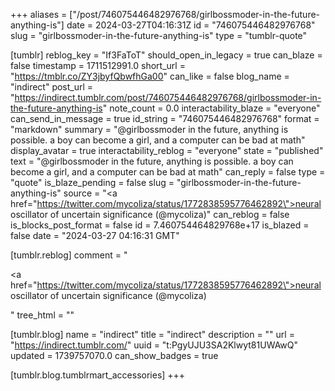 +++
aliases = ["/post/746075446482976768/girlbossmoder-in-the-future-anything-is"]
date = 2024-03-27T04:16:31Z
id = "746075446482976768"
slug = "girlbossmoder-in-the-future-anything-is"
type = "tumblr-quote"

[tumblr]
reblog_key = "If3FaToT"
should_open_in_legacy = true
can_blaze = false
timestamp = 1711512991.0
short_url = "https://tmblr.co/ZY3jbyfQbwfhGa00"
can_like = false
blog_name = "indirect"
post_url = "https://indirect.tumblr.com/post/746075446482976768/girlbossmoder-in-the-future-anything-is"
note_count = 0.0
interactability_blaze = "everyone"
can_send_in_message = true
id_string = "746075446482976768"
format = "markdown"
summary = "@girlbossmoder in the future, anything is possible. a boy can become a girl, and a computer can be bad at math"
display_avatar = true
interactability_reblog = "everyone"
state = "published"
text = "@girlbossmoder in the future, anything is possible. a boy can become a girl, and a computer can be bad at math"
can_reply = false
type = "quote"
is_blaze_pending = false
slug = "girlbossmoder-in-the-future-anything-is"
source = "<a href=\"https://twitter.com/mycoliza/status/1772838595776462892\">neural oscillator of uncertain significance (@mycoliza)</a>"
can_reblog = false
is_blocks_post_format = false
id = 7.460754464829768e+17
is_blazed = false
date = "2024-03-27 04:16:31 GMT"

[tumblr.reblog]
comment = "<p><a href=\"https://twitter.com/mycoliza/status/1772838595776462892\">neural oscillator of uncertain significance (@mycoliza)</a></p>"
tree_html = ""

[tumblr.blog]
name = "indirect"
title = "indirect"
description = ""
url = "https://indirect.tumblr.com/"
uuid = "t:PgyUJU3SA2Klwyt81UWAwQ"
updated = 1739757070.0
can_show_badges = true

[tumblr.blog.tumblrmart_accessories]
+++
